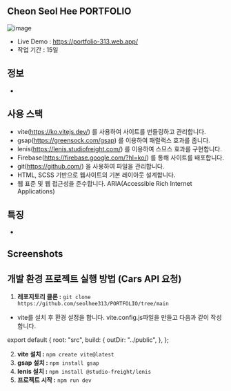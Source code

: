## Cheon Seol Hee PORTFOLIO

![image](https://github.com/seolhee313/PORTFOLIO/assets/125417882/2e513356-257e-485f-930c-e27330f8440c)

- Live Demo : https://portfolio-313.web.app/
- 작업 기간 : 15일

## 정보
- 

## 사용 스택 
- vite(https://ko.vitejs.dev/) 를 사용하여 사이트를 번들링하고 관리합니다.
- gsap(https://greensock.com/gsap) 를 이용하여 패럴랙스 효과를 줍니다.
- lenis(https://lenis.studiofreight.com/) 를 이용하여 스므스 효과를 구현합니다.
- Firebase(https://firebase.google.com/?hl=ko/) 를 통해 사이트를 배포합니다.
- git(https://github.com/) 을 사용하여 파일을 관리합니다.
- HTML, SCSS 기반으로 웹사이트의 기본 레이아웃 설계합니다.
- 웹 표준 및 웹 접근성을 준수합니다. ARIA(Accessible Rich Internet Applications)

## 특징
-

## Screenshots


## 개발 환경 프로젝트 실행 방법 (Cars API 요청)
1. **레포지토리 클론 :** `git clone https://github.com/seolhee313/PORTFOLIO/tree/main`
- vite를 설치 후 환경 설정을 합니다. vite.config.js파일을 만들고 다음과 같이 작성합니다.

export default {
  root: "src",
  build: {
    outDir: "../public",
  },
};

2. **vite 설치 :** `npm create vite@latest`
3. **gsap 설치 :** `npm install gsap`
4. **lenis 설치 :** `npm install @studio-freight/lenis`
5. **프로젝트 시작 :** `npm run dev`


